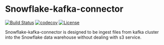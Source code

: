 # Snowflake-kafka-connector

[![Build Status](https://travis-ci.org/snowflakedb/snowflake-kafka-connector.svg?branch=master)](https://travis-ci.org/snowflakedb/snowflake-kafka-connector)
[![codecov](https://codecov.io/gh/snowflakedb/snowflake-kafka-connector/branch/master/graph/badge.svg)](https://codecov.io/gh/snowflakedb/snowflake-kafka-connector)
[![License](http://img.shields.io/:license-Apache%202-brightgreen.svg)](http://www.apache.org/licenses/LICENSE-2.0.txt)

Snowflake-kafka-connector is designed to be ingest files from kafka cluster into the Snowflake data warehouse without dealing with s3 service.
